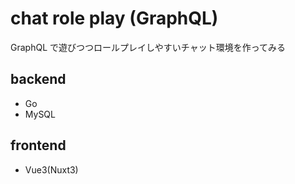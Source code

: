 # chat role play (GraphQL)

GraphQL で遊びつつロールプレイしやすいチャット環境を作ってみる

## backend

- Go
- MySQL

## frontend

- Vue3(Nuxt3)
